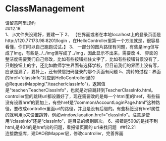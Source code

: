 # ClassManagement  
请留意阿里规约  
##12.16  
1、 js文件夹没建好，要建一下
2、 【在界面或者在本地localhost上的登录页面是http://120.77.173.98:8201/login ，在HelloController里第一个方法就是，很容易看懂，你们可以自己跑跑试试。】
3、 一部分的图片路径有问题，有些是img但写成了Img，有些是../../img但写成了../img，因此显示不出来，需要改
4、 界面的整洁度需要我们自己修改，比如有些按钮挡住文字了，比如有些按钮背景没有了，只剩按钮上的字，还比如教师学生界面有选择学校，但目前我们的界面上没有写，应该是漏了，要补上，还有微信扫码登录的那个页面有问题
5、跳转的过程：界面的href=“classInfo”对应到HelloController里的@RequestMapping("/teacher/classInfo")，返回值是"teacher/TeacherClassInfo"，也就是对应跳转到TeacherClassInfo.html。controller里的跳转url都设置好了，现在需要改的是每一个html里的href，有些锚没有设置href的要加上，有些href是“/common/AccountLoginPage.html”这种路径，要改成controller里面url的路径，并且是没有后缀的。有些标签没有href属性的就利用js来设置跳转，例如window.lacation.href="classInfo"。注意是使用“/classInfo”还是“classInfo”，是目录的级别层次。
6、报错是500的是找不到html,是404的是href出的问题，看报错页面的 url来找问题  
##12.21  
  连接数据库，建DAO和Mapper层，修改controller，完善界面
